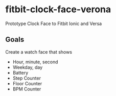 # fitbit-clock-face-verona

Prototype Clock Face to Fitbit Ionic and Versa

## Goals

Create a watch face that shows

- Hour, minute, second
- Weekday, day
- Battery
- Step Counter
- Floor Counter
- BPM Counter
